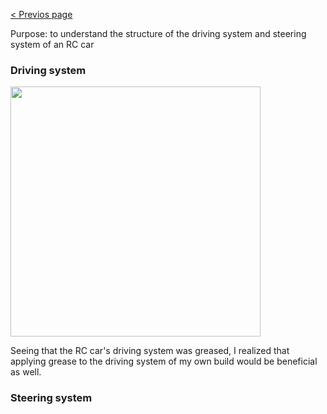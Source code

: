 [< Previos page](https://enginebeast.github.io/RCcar)

Purpose: to understand the structure of the driving system and steering system of an RC car  

### Driving system
<img src ="https://github.com/user-attachments/assets/490718b3-0394-4e15-9315-8547be7b5ed2" width="400">  

Seeing that the RC car's driving system was greased, I realized that applying grease to the driving system of my own build would be beneficial as well.


### Steering system
